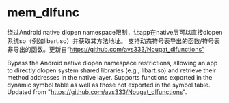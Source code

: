 # mem_dlfunc
绕过Android native dlopen namespace限制，让app在native层可以直接dlopen系统so（例如libart.so）并获取其方法地址。 支持动态符号表导出的函数/符号表非导出的函数。更新自“https://github.com/avs333/Nougat_dlfunctions”

Bypass the Android native dlopen namespace restrictions, allowing an app to directly dlopen system shared libraries (e.g., libart.so) and retrieve their method addresses in the native layer. Supports functions exported in the dynamic symbol table as well as those not exported in the symbol table. Updated from "https://github.com/avs333/Nougat_dlfunctions".
